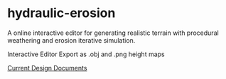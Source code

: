 # hydraulic-erosion

A online interactive editor for generating realistic terrain with procedural weathering and erosion iterative simulation. 

Interactive Editor
Export as .obj and .png height maps

[Current Design Documents](https://docs.google.com/document/d/1hJRhi_4-uAbqBfdUcYZhbcMNVP9Pfz1o3PNYXmdTL0M/edit?usp=sharing)